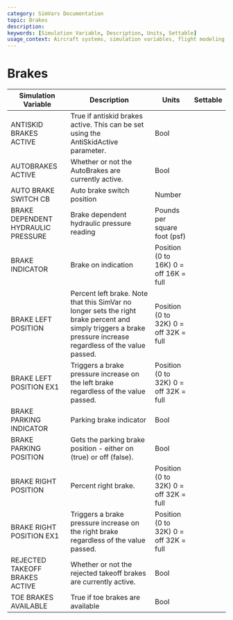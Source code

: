 ```yaml
---
category: SimVars Documentation
topic: Brakes
description: 
keywords: [Simulation Variable, Description, Units, Settable]
usage_context: Aircraft systems, simulation variables, flight modeling
---
```


# Brakes

| Simulation Variable | Description | Units | Settable |
| --- | --- | --- | --- |
| ANTISKID BRAKES ACTIVE | True if antiskid brakes active. This can be set using the AntiSkidActive parameter. | Bool |  |
| AUTOBRAKES ACTIVE | Whether or not the AutoBrakes are currently active. | Bool |  |
| AUTO BRAKE SWITCH CB | Auto brake switch position | Number |  |
| BRAKE DEPENDENT HYDRAULIC PRESSURE | Brake dependent hydraulic pressure reading | Pounds per square foot (psf) |  |
| BRAKE INDICATOR | Brake on indication | Position (0 to 16K) 0 = off 16K = full |  |
| BRAKE LEFT POSITION | Percent left brake. Note that this SimVar no longer sets the right brake percent and simply triggers a brake pressure increase regardless of the value passed. | Position (0 to 32K) 0 = off 32K = full |  |
| BRAKE LEFT POSITION EX1 | Triggers a brake pressure increase on the left brake regardless of the value passed. | Position (0 to 32K) 0 = off 32K = full |  |
| BRAKE PARKING INDICATOR | Parking brake indicator | Bool |  |
| BRAKE PARKING POSITION | Gets the parking brake position - either on (true) or off (false). | Bool |  |
| BRAKE RIGHT POSITION | Percent right brake. | Position (0 to 32K) 0 = off 32K = full |  |
| BRAKE RIGHT POSITION EX1 | Triggers a brake pressure increase on the right brake regardless of the value passed. | Position (0 to 32K) 0 = off 32K = full |  |
| REJECTED TAKEOFF BRAKES ACTIVE | Whether or not the rejected takeoff brakes are currently active. | Bool |  |
| TOE BRAKES AVAILABLE | True if toe brakes are available | Bool |  |